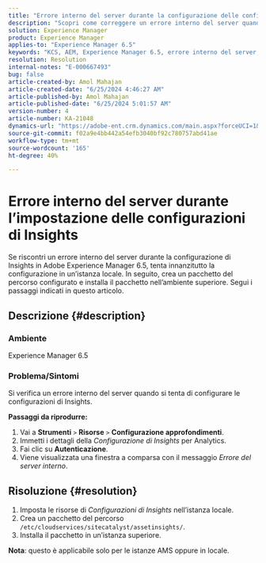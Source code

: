 ```yaml
---
title: "Errore interno del server durante la configurazione delle configurazioni di Insights"
description: "Scopri come correggere un errore interno del server quando si tenta di configurare le configurazioni di Insights in Adobe Experience Manager 6.5."
solution: Experience Manager
product: Experience Manager
applies-to: "Experience Manager 6.5"
keywords: "KCS, AEM, Experience Manager 6.5, errore interno del server, configurazioni di Insights"
resolution: Resolution
internal-notes: "E-000667493"
bug: false
article-created-by: Amol Mahajan
article-created-date: "6/25/2024 4:46:27 AM"
article-published-by: Amol Mahajan
article-published-date: "6/25/2024 5:01:57 AM"
version-number: 4
article-number: KA-21048
dynamics-url: "https://adobe-ent.crm.dynamics.com/main.aspx?forceUCI=1&pagetype=entityrecord&etn=knowledgearticle&id=9b3698de-ad32-ef11-840a-6045bd06eea5"
source-git-commit: f02a9e4bb442a54efb3040bf92c780757abd41ae
workflow-type: tm+mt
source-wordcount: '165'
ht-degree: 40%

---
```


# Errore interno del server durante l’impostazione delle configurazioni di Insights


Se riscontri un errore interno del server durante la configurazione di Insights in Adobe Experience Manager 6.5, tenta innanzitutto la configurazione in un’istanza locale. In seguito, crea un pacchetto del percorso configurato e installa il pacchetto nell’ambiente superiore. Segui i passaggi indicati in questo articolo.



## Descrizione {#description}


### <b>Ambiente</b>

Experience Manager 6.5



### <b>Problema/Sintomi</b>

Si verifica un errore interno del server quando si tenta di configurare le configurazioni di Insights.

<b>Passaggi da riprodurre:</b>

1. Vai a <b>Strumenti</b> `>`  <b>Risorse</b> `>`  <b>Configurazione approfondimenti</b>.
2. Immetti i dettagli della *Configurazione di Insights* per Analytics.
3. Fai clic su <b>Autenticazione</b>.
4. Viene visualizzata una finestra a comparsa con il messaggio *Errore del server interno*.



## Risoluzione {#resolution}


1. Imposta le risorse di *Configurazioni di Insights* nell’istanza locale.
2. Crea un pacchetto del percorso `/etc/cloudservices/sitecatalyst/assetinsights/`.
3. Installa il pacchetto in un’istanza superiore.


<b>Nota</b>: questo è applicabile solo per le istanze AMS oppure in locale.
